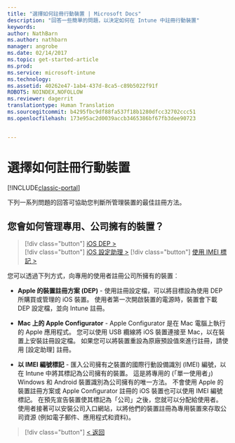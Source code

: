 ```yaml
---
title: "選擇如何註冊行動裝置 | Microsoft Docs"
description: "回答一些簡單的問題，以決定如何在 Intune 中註冊行動裝置"
keywords: 
author: NathBarn
ms.author: nathbarn
manager: angrobe
ms.date: 02/14/2017
ms.topic: get-started-article
ms.prod: 
ms.service: microsoft-intune
ms.technology: 
ms.assetid: 40262e47-1ab4-437d-8ca5-c89b5022f91f
ROBOTS: NOINDEX,NOFOLLOW
ms.reviewer: dagerrit
translationtype: Human Translation
ms.sourcegitcommit: b4295fbc9df88fa537f18b1280dfcc32702ccc51
ms.openlocfilehash: 173e95ac2d0039accb3465386bf67fb3dee90723


---
```

# <a name="choose-how-to-enroll-mobile-devices"></a>選擇如何註冊行動裝置

[!INCLUDE[classic-portal](../includes/classic-portal.md)]

下列一系列問題的回答可協助您判斷所管理裝置的最佳註冊方法。

## <a name="how-will-you-manage-dedicated-corporate-owned-devices"></a>**您會如何管理專用、公司擁有的裝置？**

  > [!div class="button"]
[iOS DEP >](/intune/deploy-use/ios-device-enrollment-program-in-microsoft-intune)  
> [!div class="button"]
[iOS 設定助理 >](/intune/deploy-use/ios-setup-assistant-enrollment-in-microsoft-intune)
> [!div class="button"]
[使用 IMEI 標記 >](/intune/deploy-use/specify-corporate-owned-devices-with-international-mobile-equipment-identity-imei-numbers)

  您可以透過下列方式，向專用的使用者註冊公司所擁有的裝置︰

  - **Apple 的裝置註冊方案 (DEP)** - 使用註冊設定檔，可以將目標設為使用 DEP 所購買或管理的 iOS 裝置。 使用者第一次開啟裝置的電源時，裝置會下載 DEP 設定檔，並向 Intune 註冊。

  - **Mac 上的 Apple Configurator** - Apple Configurator 是在 Mac 電腦上執行的 Apple 應用程式。 您可以使用 USB 纜線將 iOS 裝置連接至 Mac，以在裝置上安裝註冊設定檔。 如果您可以將裝置重設為原廠預設值來進行註冊，請使用 [設定助理] 註冊。

  - **以 IMEI 編號標記** - 匯入公司擁有之裝置的國際行動設備識別 (IMEI) 編號，以在 Intune 中將其標記為公司擁有的裝置。 這是將專用的 (「單一使用者」) Windows 和 Android 裝置識別為公司擁有的唯一方法。 不會使用 Apple 的裝置註冊方案或 Apple Configurator 註冊的 iOS 裝置也可以使用 IMEI 編號標記。 在預先宣告裝置使其標記為「公司」之後，您就可以分配給使用者。 使用者接著可以安裝公司入口網站，以將他們的裝置註冊為專用裝置來存取公司資源 (例如電子郵件、應用程式和資料)。

  > [!div class="button"]
  [< 返回](choose-how-to-enroll-devices3.md)



<!--HONumber=Feb17_HO3-->



